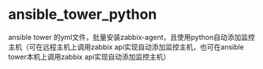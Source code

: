 # ansible_tower_python
  ansible tower 的yml文件，批量安装zabbix-agent，且使用python自动添加监控主机（可在远程主机上调用zabbix api实现自动添加监控主机，也可在ansible tower本机上调用zabbix api实现自动添加监控主机）
